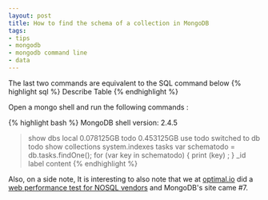 ```yaml
--- 
layout: post
title: How to find the schema of a collection in MongoDB
tags: 
- tips
- mongodb
- mongodb command line
- data
---
```


The last two commands are equivalent to the SQL command below
{% highlight sql %}
Describe Table
{% endhighlight %}

Open a mongo shell and run the following commands :

{% highlight bash %}
MongoDB shell version: 2.4.5
> show dbs
local 0.078125GB
todo 0.453125GB
> use todo
switched to db todo
> show collections
system.indexes
tasks
> var schematodo = db.tasks.findOne();
> for (var key in schematodo) { print (key) ; }
_id
label
content
{% endhighlight %}

Also, on a side note, It is interesting to also note that we at [optimal.io](http://www.optimal.io/ "web performance benchmark") did a [web performance test for NOSQL vendors](http://optimal.io/benchmarks/saas/nosql-web-peformance-report-Q1-2016.html "web performance for NOSQL vendors") and MongoDB's site came #7. 
